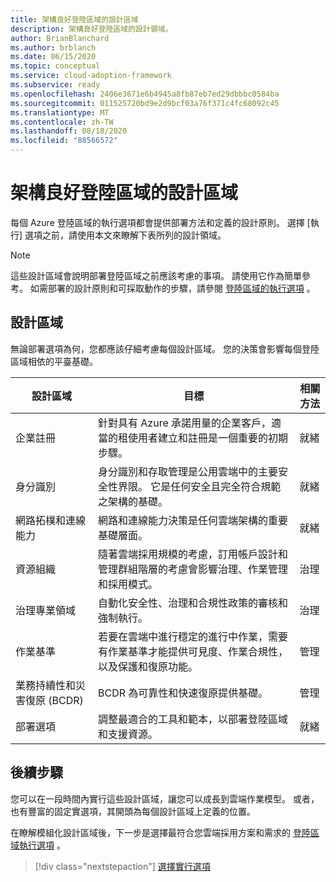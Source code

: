 ```yaml
---
title: 架構良好登陸區域的設計區域
description: 架構良好登陸區域的設計領域。
author: BrianBlanchard
ms.author: brblanch
ms.date: 06/15/2020
ms.topic: conceptual
ms.service: cloud-adoption-framework
ms.subservice: ready
ms.openlocfilehash: 2406e3671e6b4945a8fb87eb7ed29dbbbc0584ba
ms.sourcegitcommit: 011525720bd9e2d9bcf03a76f371c4fc68092c45
ms.translationtype: MT
ms.contentlocale: zh-TW
ms.lasthandoff: 08/18/2020
ms.locfileid: "88566572"
---
```

<!-- TODO: Refactor terms: "design area", "well-architected" -->

# <a name="design-areas-of-a-well-architected-landing-zone"></a>架構良好登陸區域的設計區域

每個 Azure 登陸區域的執行選項都會提供部署方法和定義的設計原則。 選擇 [執行] 選項之前，請使用本文來瞭解下表所列的設計領域。

> [!NOTE]
> 這些設計區域會說明部署登陸區域之前應該考慮的事項。 請使用它作為簡單參考。 如需部署的設計原則和可採取動作的步驟，請參閱 [登陸區域的執行選項](./implementation-options.md) 。  

## <a name="design-areas"></a>設計區域

無論部署選項為何，您都應該仔細考慮每個設計區域。 您的決策會影響每個登陸區域相依的平臺基礎。

| 設計區域 | 目標  | 相關方法 |
|---|---|---|
| 企業註冊 | 針對具有 Azure 承諾用量的企業客戶，適當的租使用者建立和註冊是一個重要的初期步驟。 | 就緒 |
| 身分識別 | 身分識別和存取管理是公用雲端中的主要安全性界限。 它是任何安全且完全符合規範之架構的基礎。 | 就緒 |
| 網路拓樸和連線能力 | 網路和連線能力決策是任何雲端架構的重要基礎層面。 | 就緒 |
| 資源組織 | 隨著雲端採用規模的考慮，訂用帳戶設計和管理群組階層的考慮會影響治理、作業管理和採用模式。 | 治理 |
| 治理專業領域 | 自動化安全性、治理和合規性政策的審核和強制執行。 | 治理 |
| 作業基準 | 若要在雲端中進行穩定的進行中作業，需要有作業基準才能提供可見度、作業合規性，以及保護和復原功能。 | 管理 |
| 業務持續性和災害復原 (BCDR) | BCDR 為可靠性和快速復原提供基礎。 | 管理 |
| 部署選項 | 調整最適合的工具和範本，以部署登陸區域和支援資源。 | 就緒 |

## <a name="next-steps"></a>後續步驟

您可以在一段時間內實行這些設計區域，讓您可以成長到雲端作業模型。 或者，也有豐富的固定實選項，其開頭為每個設計區域上定義的位置。

在瞭解模組化設計區域後，下一步是選擇最符合您雲端採用方案和需求的 [登陸區域執行選項](./implementation-options.md) 。

> [!div class="nextstepaction"]
> [選擇實行選項](./implementation-options.md)
